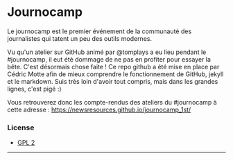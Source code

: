 Journocamp
============

Le journocamp est le premier événement de la communauté des journalistes qui tatent un peu des outils modernes.

Vu qu'un atelier sur GitHub animé par @tomplays a eu lieu pendant le #journocamp, il eut été dommage de ne pas en profiter pour essayer la bête. C'est désormais chose faite !
Ce repo github a été mise en place par Cédric Motte afin de mieux comprendre le fonctionnement de GitHub, jekyll et le markdown. Suis très loin d'avoir tout compris, mais dans les grandes lignes, c'est pigé :)

Vous retrouverez donc les compte-rendus des ateliers du #journocamp à cette adresse : https://newsresources.github.io/journocamp_1st/


### License
* [GPL 2](http://opensource.org/licenses/GPL-3.0)

-------------
